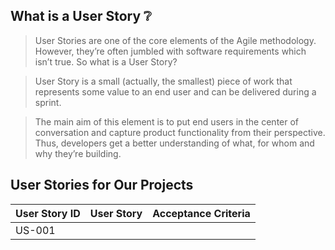 ## What is a User Story :grey_question:

> User Stories are one of the core elements of the Agile methodology. However, they’re often jumbled with software requirements which isn’t true. So what is a User Story?

> User Story is a small (actually, the smallest) piece of work that represents some value to an end user and can be delivered during a sprint.

> The main aim of this element is to put end users in the center of conversation and capture product functionality from their perspective. Thus, developers get a better understanding of what, for whom and why they’re building.

## User Stories for Our Projects

| User Story ID | User Story | Acceptance Criteria |
| ------------- | ---------- | ------------------- |
US-001|

